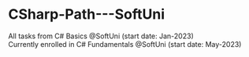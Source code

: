 # CSharp-Path---SoftUni
  All tasks from C# Basics @SoftUni (start date: Jan-2023)   
  Currently enrolled in C# Fundamentals @SoftUni (start date: May-2023)
